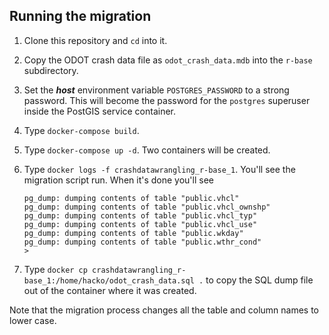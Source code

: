 ## Running the migration

1. Clone this repository and `cd` into it.
2. Copy the ODOT crash data file as `odot_crash_data.mdb` into the `r-base` subdirectory.
3. Set the ***host*** environment variable `POSTGRES_PASSWORD` to a strong password. This will become the password for the `postgres` superuser inside the PostGIS service container.
4. Type `docker-compose build`.
5. Type `docker-compose up -d`. Two containers will be created.
6. Type `docker logs -f crashdatawrangling_r-base_1`. You'll see the migration script run. When it's done you'll see

    ```
    pg_dump: dumping contents of table "public.vhcl"
    pg_dump: dumping contents of table "public.vhcl_ownshp"
    pg_dump: dumping contents of table "public.vhcl_typ"
    pg_dump: dumping contents of table "public.vhcl_use"
    pg_dump: dumping contents of table "public.wkday"
    pg_dump: dumping contents of table "public.wthr_cond"
    > 
    ```
7. Type `docker cp crashdatawrangling_r-base_1:/home/hacko/odot_crash_data.sql .` to copy the SQL dump file out of the container where it was created.

Note that the migration process changes all the table and column names to lower case.
